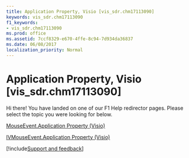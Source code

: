 ```yaml
---
title: Application Property, Visio [vis_sdr.chm17113090]
keywords: vis_sdr.chm17113090
f1_keywords:
- vis_sdr.chm17113090
ms.prod: office
ms.assetid: 7ccf8329-e670-4ffe-8c94-7d934da36837
ms.date: 06/08/2017
localization_priority: Normal
---
```



# Application Property, Visio [vis_sdr.chm17113090]

Hi there! You have landed on one of our F1 Help redirector pages. Please select the topic you were looking for below.

[MouseEvent.Application Property (Visio)](http://msdn.microsoft.com/library/9e1ddf36-4b47-b697-1dd5-914a0442113d%28Office.15%29.aspx)

[IVMouseEvent.Application Property (Visio)](http://msdn.microsoft.com/library/dc74f482-2807-3480-8bfc-e8b915f0dff8%28Office.15%29.aspx)

[!include[Support and feedback](~/includes/feedback-boilerplate.md)]